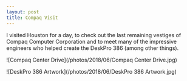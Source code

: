 ```yaml
---
layout: post
title: Compaq Visit
---
```


I visited Houston for a day, to check out the last remaining vestiges of Compaq Computer Corporation and to
meet many of the impressive engineers who helped create the DeskPro 386 (among other things). 

![Compaq Center Drive](/photos/2018/06/Compaq Center Drive.jpg)

![DeskPro 386 Artwork](/photos/2018/06/DeskPro 386 Artwork.jpg)